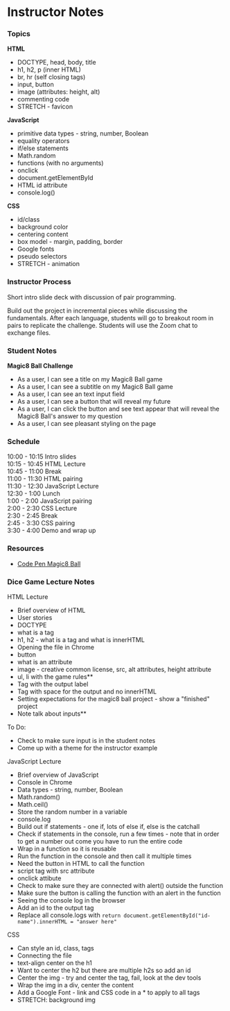 # Instructor Notes

### Topics

**HTML**
- DOCTYPE, head, body, title
- h1, h2, p (inner HTML)
- br, hr (self closing tags)
- input, button
- image (attributes: height, alt)
- commenting code
- STRETCH - favicon

**JavaScript**
- primitive data types - string, number, Boolean
- equality operators
- if/else statements
- Math.random
- functions (with no arguments)
- onclick
- document.getElementById
- HTML id attribute
- console.log()

**CSS**
- id/class
- background color
- centering content
- box model - margin, padding, border
- Google fonts
- pseudo selectors
- STRETCH - animation

### Instructor Process
Short intro slide deck with discussion of pair programming.

Build out the project in incremental pieces while discussing the fundamentals. After each language, students will go to breakout room in pairs to replicate the challenge. Students will use the Zoom chat to exchange files.


### Student Notes

**Magic8 Ball Challenge**
- As a user, I can see a title on my Magic8 Ball game
- As a user, I can see a subtitle on my Magic8 Ball game
- As a user, I can see an text input field
- As a user, I can see a button that will reveal my future
- As a user, I can click the button and see text appear that will reveal the Magic8 Ball's answer to my question
- As a user, I can see pleasant styling on the page


### Schedule

10:00 - 10:15 Intro slides  
10:15 - 10:45 HTML Lecture  
10:45 - 11:00 Break  
11:00 - 11:30 HTML pairing  
11:30 - 12:30 JavaScript Lecture  
12:30 - 1:00 Lunch  
1:00 - 2:00 JavaScript pairing  
2:00 - 2:30 CSS Lecture  
2:30 - 2:45 Break  
2:45 - 3:30 CSS pairing  
3:30 - 4:00 Demo and wrap up  


### Resources
- [ Code Pen Magic8 Ball ](https://codepen.io/finnhvman/pen/wrLPJz)


### Dice Game Lecture Notes

HTML Lecture
- Brief overview of HTML
- User stories
- DOCTYPE
- what is a tag
- h1, h2 - what is a tag and what is innerHTML
- Opening the file in Chrome
- button
- what is an attribute
- image - creative common license, src, alt attributes, height attribute
- ul, li with the game rules**
- Tag with the output label
- Tag with space for the output and no innerHTML
- Setting expectations for the magic8 ball project - show a "finished" project
- Note talk about inputs**

To Do:
- Check to make sure input is in the student notes
- Come up with a theme for the instructor example

JavaScript Lecture
- Brief overview of JavaScript
- Console in Chrome
- Data types - string, number, Boolean
- Math.random()
- Math.ceil()
- Store the random number in a variable
- console.log
- Build out if statements - one if, lots of else if, else is the catchall
- Check if statements in the console, run a few times - note that in order to get a number out come you have to run the entire code
- Wrap in a function so it is reusable
- Run the function in the console and then call it multiple times
- Need the button in HTML to call the function
- script tag with src attribute
- onclick attibute
- Check to make sure they are connected with alert() outside the function
- Make sure the button is calling the function with an alert in the function
- Seeing the console log in the browser
- Add an id to the output tag
- Replace all console.logs with `return document.getElementById("id-name").innerHTML = "answer here"`


CSS
- Can style an id, class, tags
- Connecting the file
- text-align center on the h1
- Want to center the h2 but there are multiple h2s so add an id
- Center the img - try and center the tag, fail, look at the dev tools
- Wrap the img in a div, center the content
- Add a Google Font - link and CSS code in a * to apply to all tags
- STRETCH: background img
